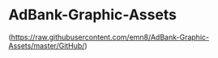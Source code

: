 # AdBank-Graphic-Assets
(https://raw.githubusercontent.com/emn8/AdBank-Graphic-Assets/master/GitHub/)
